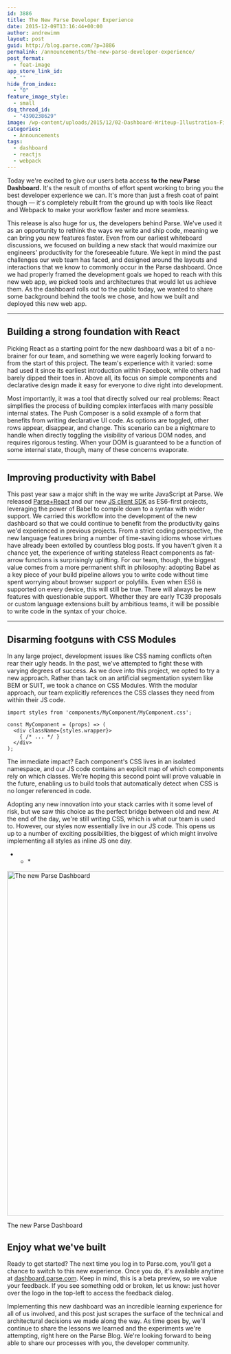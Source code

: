 ```yaml
---
id: 3886
title: The New Parse Developer Experience
date: 2015-12-09T13:16:44+00:00
author: andrewimm
layout: post
guid: http://blog.parse.com/?p=3886
permalink: /announcements/the-new-parse-developer-experience/
post_format:
  - feat-image
app_store_link_id:
  - ""
hide_from_index:
  - "0"
feature_image_style:
  - small
dsq_thread_id:
  - "4390238629"
image: /wp-content/uploads/2015/12/02-Dashboard-Writeup-Illustration-Final-ish.png
categories:
  - Announcements
tags:
  - dashboard
  - reactjs
  - webpack
---
```

Today we're excited to give our users beta access **to the new Parse Dashboard.** It's the result of months of effort spent working to bring you the best developer experience we can. It's more than just a fresh coat of paint though — it's completely rebuilt from the ground up with tools like React and Webpack to make your workflow faster and more seamless.

This release is also huge for us, the developers behind Parse. We've used it as an opportunity to rethink the ways we write and ship code, meaning we can bring you new features faster. Even from our earliest whiteboard discussions, we focused on building a new stack that would maximize our engineers' productivity for the foreseeable future. We kept in mind the past challenges our web team has faced, and designed around the layouts and interactions that we know to commonly occur in the Parse dashboard. Once we had properly framed the development goals we hoped to reach with this new web app, we picked tools and architectures that would let us achieve them. As the dashboard rolls out to the public today, we wanted to share some background behind the tools we chose, and how we built and deployed this new web app.

* * *

## Building a strong foundation with React

Picking React as a starting point for the new dashboard was a bit of a no-brainer for our team, and something we were eagerly looking forward to from the start of this project. The team's experience with it varied: some had used it since its earliest introduction within Facebook, while others had barely dipped their toes in. Above all, its focus on simple components and declarative design made it easy for everyone to dive right into development.

Most importantly, it was a tool that directly solved our real problems: React simplifies the process of building complex interfaces with many possible internal states. The Push Composer is a solid example of a form that benefits from writing declarative UI code. As options are toggled, other rows appear, disappear, and change. This scenario can be a nightmare to handle when directly toggling the visibility of various DOM nodes, and requires rigorous testing. When your DOM is guaranteed to be a function of some internal state, though, many of these concerns evaporate.

* * *

## Improving productivity with Babel

This past year saw a major shift in the way we write JavaScript at Parse. We released [Parse+React](https://github.com/ParsePlatform/ParseReact) and our new [JS client SDK](https://github.com/ParsePlatform/Parse-SDK-JS) as ES6-first projects, leveraging the power of Babel to compile down to a syntax with wider support. We carried this workflow into the development of the new dashboard so that we could continue to benefit from the productivity gains we'd experienced in previous projects. From a strict coding perspective, the new language features bring a number of time-saving idioms whose virtues have already been extolled by countless blog posts. If you haven't given it a chance yet, the experience of writing stateless React components as fat-arrow functions is surprisingly uplifting. For our team, though, the biggest value comes from a more permanent shift in philosophy: adopting Babel as a key piece of your build pipeline allows you to write code without time spent worrying about browser support or polyfills. Even when ES6 is supported on every device, this will still be true. There will always be new features with questionable support. Whether they are early TC39 proposals or custom language extensions built by ambitious teams, it will be possible to write code in the syntax of your choice.

* * *

## Disarming footguns with CSS Modules

In any large project, development issues like CSS naming conflicts often rear their ugly heads. In the past, we've attempted to fight these with varying degrees of success. As we dove into this project, we opted to try a new approach. Rather than tack on an artificial segmentation system like BEM or SUIT, we took a chance on CSS Modules. With the modular approach, our team explicitly references the CSS classes they need from within their JS code.

<pre class="line-numbers"><code class="language-javascript">import styles from 'components/MyComponent/MyComponent.css';

const MyComponent = (props) =&gt; (
  &lt;div className={styles.wrapper}&gt;
    { /* ... */ }
  &lt;/div&gt;
);</code></pre>

The immediate impact? Each component's CSS lives in an isolated namespace, and our JS code contains an explicit map of which components rely on which classes. We're hoping this second point will prove valuable in the future, enabling us to build tools that automatically detect when CSS is no longer referenced in code.

Adopting any new innovation into your stack carries with it some level of risk, but we saw this choice as the perfect bridge between old and new. At the end of the day, we're still writing CSS, which is what our team is used to. However, our styles now essentially live in our JS code. This opens us up to a number of exciting possibilities, the biggest of which might involve implementing all styles as inline JS one day.

* * *<figure id="attachment_3890" style="width: 1440px" class="wp-caption alignnone">

<img class="size-full wp-image-3890" src="{{ site.url }}/assets/wp-content/uploads/2015/12/Desktop-HD.jpg" alt="The new Parse Dashboard" width="1440" height="800" srcset="{{ site.url }}/assets/wp-content/uploads/2015/12/Desktop-HD.jpg 1440w, {{ site.url }}/assets/wp-content/uploads/2015/12/Desktop-HD-300x167.jpg 300w, {{ site.url }}/assets/wp-content/uploads/2015/12/Desktop-HD-1024x569.jpg 1024w, {{ site.url }}/assets/wp-content/uploads/2015/12/Desktop-HD-875x486.jpg 875w" sizes="(max-width: 1440px) 100vw, 1440px" /><figcaption class="wp-caption-text">The new Parse Dashboard</figcaption></figure> 

## Enjoy what we've built

Ready to get started? The next time you log in to Parse.com, you'll get a chance to switch to this new experience. Once you do, it's available anytime at [dashboard.parse.com](https://dashboard.parse.com). Keep in mind, this is a beta preview, so we value your feedback. If you see something odd or broken, let us know: just hover over the logo in the top-left to access the feedback dialog.

Implementing this new dashboard was an incredible learning experience for all of us involved, and this post just scrapes the surface of the technical and architectural decisions we made along the way. As time goes by, we'll continue to share the lessons we learned and the experiments we're attempting, right here on the Parse Blog. We're looking forward to being able to share our processes with you, the developer community.